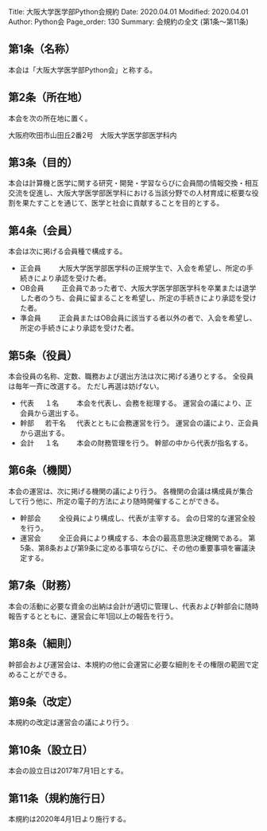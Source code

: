 Title: 大阪大学医学部Python会規約 
Date: 2020.04.01
Modified: 2020.04.01
Author: Python会
Page_order: 130
Summary: 会規約の全文 (第1条〜第11条)

## 第1条（名称）
本会は「大阪大学医学部Python会」と称する。

## 第2条（所在地）
本会を次の所在地に置く。

大阪府吹田市山田丘2番2号　大阪大学医学部医学科内

## 第3条（目的）
本会は計算機と医学に関する研究・開発・学習ならびに会員間の情報交換・相互交流を促進し、大阪大学医学部医学科における当該分野での人材育成に枢要な役割を果たすことを通じて、医学と社会に貢献することを目的とする。

## 第4条（会員）
本会は次に掲げる会員種で構成する。

- 正会員
&emsp;&emsp;
大阪大学医学部医学科の正規学生で、入会を希望し、所定の手続きにより承認を受けた者。
- OB会員
&emsp;&emsp;
正会員であった者で、大阪大学医学部医学科を卒業または退学した者のうち、会員に留まることを希望し、所定の手続きにより承認を受けた者。
- 準会員
&emsp;&emsp;
正会員またはOB会員に該当する者以外の者で、入会を希望し、所定の手続きにより承認を受けた者。

## 第5条（役員）
本会役員の名称、定数、職務および選出方法は次に掲げる通りとする。
全役員は毎年一斉に改選する。
ただし再選は妨げない。

- 代表
&emsp;
１名
&emsp;&emsp;
本会を代表し、会務を総理する。
運営会の議により、正会員から選出する。
- 幹部
&emsp;
若干名
&emsp;
代表とともに会務運営を行う。
運営会の議により、正会員から選出する。
- 会計
&emsp;
１名
&emsp;&emsp;
本会の財務管理を行う。
幹部の中から代表が指名する。

## 第6条（機関）
本会の運営は、次に掲げる機関の議により行う。
各機関の会議は構成員が集合して行う他に、所定の電子的方法により随時開催することができる。

- 幹部会
&emsp;&emsp;
全役員により構成し、代表が主宰する。
会の日常的な運営全般を行う。
- 運営会
&emsp;&emsp;
全正会員により構成する、本会の最高意思決定機関である。
第5条、第8条および第9条に定める事項ならびに、その他の重要事項を審議決定する。

## 第7条（財務）
本会の活動に必要な資金の出納は会計が適切に管理し、代表および幹部会に随時報告するとともに、運営会に年1回以上の報告を行う。 

## 第8条（細則）
幹部会および運営会は、本規約の他に会運営に必要な細則をその権限の範囲で定めることができる。 

## 第9条（改定）
本規約の改定は運営会の議により行う。

## 第10条（設立日）
本会の設立日は2017年7月1日とする。 

## 第11条（規約施行日）
本規約は2020年4月1日より施行する。
